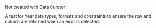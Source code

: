 Not created with Data Curator

A test for Year data types, formats and constraints to ensure the row and column are returned when an error is detected.
